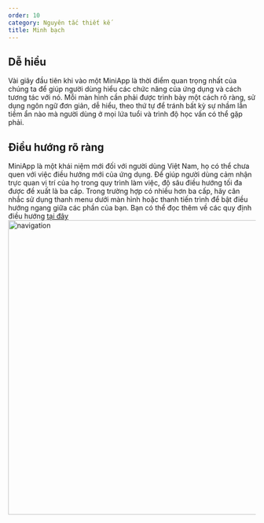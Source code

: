 ```yaml
---
order: 10
category: Nguyên tắc thiết kế
title: Minh bạch
---
```


## Dễ hiểu

Vài giây đầu tiên khi vào một MiniApp là thời điểm quan trọng nhất của chúng ta để giúp người dùng hiểu các chức năng của ứng dụng và cách tương tác với nó. Mỗi màn hình cần phải được trình bày một cách rõ ràng, sử dụng ngôn ngữ đơn giản, dễ hiểu, theo thứ tự để tránh bất kỳ sự nhầm lẫn tiềm ẩn nào mà người dùng ở mọi lứa tuổi và trình độ học vấn có thể gặp phải.

## Điều hướng rõ ràng

MiniApp là một khái niệm mới đối với người dùng Việt Nam, họ có thể chưa quen với việc điều hướng mới của ứng dụng. Để giúp người dùng cảm nhận trực quan vị trí của họ trong quy trình làm việc, độ sâu điều hướng tối đa được đề xuất là ba cấp. Trong trường hợp có nhiều hơn ba cấp, hãy cân nhắc sử dụng thanh menu dưới màn hình  hoặc thanh tiến trình để bật điều hướng ngang giữa các phần của bạn. Bạn có thể đọc thêm về các quy định điều hướng [tại đây](https://miniapp.tiki.vn/docs/design/guideline/navigation) <br />
<img class="img-basic" src="https://salt.tikicdn.com/ts/social/03/b3/e5/c7bdf880a5699915f0abd87f352834ca.png" alt="navigation" height="600px" />